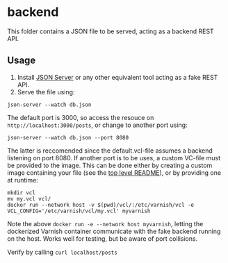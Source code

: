 # backend

This folder contains a JSON file to be served, acting as a backend REST API.

## Usage

1. Install [JSON Server](https://github.com/typicode/json-server) or any other equivalent tool acting as a fake REST API.
2. Serve the file using:
~~~~
json-server --watch db.json
~~~~

The default port is 3000, so access the resouce on `http://localhost:3000/posts`, or change to another port using:

~~~~
json-server --watch db.json --port 8080
~~~~

The latter is reccomended since the default.vcl-file assumes a backend listening on port 8080. If another port is to be uses, a custom VC-file must be provided to the image. This can be done either by creating a custom image containing your file (see the [top level README](../README.md)), or by providing one at runtime: 
~~~~
mkdir vcl
mv my.vcl vcl/
docker run --network host -v $(pwd)/vcl/:/etc/varnish/vcl -e VCL_CONFIG='/etc/varnish/vcl/my.vcl' myvarnish
~~~~

Note the above `docker run -e --network host myvarnish`, letting the dockerized Varnish container communicate with the fake backend running on the host. Works well for testing, but be aware of port collisions.


Verify by calling `curl localhost/posts`